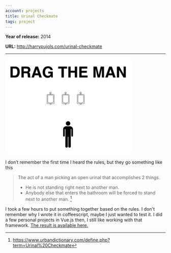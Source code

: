 ```yaml
---
account: projects
title: Urinal Checkmate
tags: project
---
```

**Year of release:** 2014

**URL:** http://harrypujols.com/urinal-checkmate

---

![Urinal Checkmate page Screenshot](/assets/img/posts/urinal-checkmate-screenshot.png)

I don’t remember the first time I heard the rules, but they go something like this

> The act of a man picking an open urinal that accomplishes 2 things.
> 
> - He is not standing right next to another man.
> - Anybody else that enters the bathroom will be forced to stand next to another man. [^1]

I took a few hours to put something together based on the rules. I don't remember why I wrote it in coffeescript, maybe I just wanted to test it. I did a few personal projects in Vue.js then, I still like working with that framework. [The result is available here.](http://harrypujols.com/urinal-checkmate/)

[^1]: https://www.urbandictionary.com/define.php?term=Urinal%20Checkmate